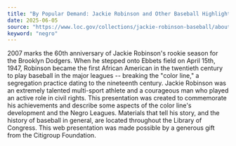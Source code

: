 ```yaml
---
title: "By Popular Demand: Jackie Robinson and Other Baseball Highlights, 1860s-1960s"
date: 2025-06-05
source: "https://www.loc.gov/collections/jackie-robinson-baseball/about-this-collection/"
keyword: "negro"
---
```


2007 marks the 60th anniversary of Jackie Robinson's rookie season for the Brooklyn Dodgers. When he stepped onto Ebbets field on April 15th, 1947, Robinson became the first African American in the twentieth century to play baseball in the major leagues -- breaking the "color line," a segregation practice dating to the nineteenth century. Jackie Robinson was an extremely talented multi-sport athlete and a courageous man who played an active role in civil rights. This presentation was created to commemorate his achievements and describe some aspects of the color line's development and the Negro Leagues. Materials that tell his story, and the history of baseball in general, are located throughout the Library of Congress. This web presentation was made possible by a generous gift from the Citigroup Foundation.

